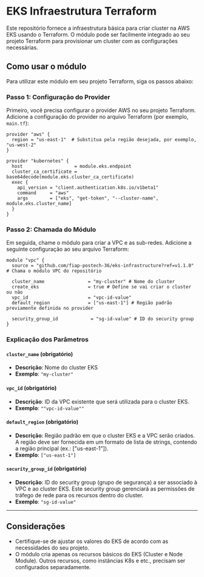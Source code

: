 # EKS Infraestrutura Terraform

Este repositório fornece a infraestrutura básica para criar cluster na AWS EKS usando o Terraform. O módulo pode ser facilmente integrado ao seu projeto Terraform para provisionar um cluster com as configurações necessárias.

## Como usar o módulo

Para utilizar este módulo em seu projeto Terraform, siga os passos abaixo:

### Passo 1: Configuração do Provider

Primeiro, você precisa configurar o provider AWS no seu projeto Terraform. Adicione a configuração do provider no arquivo Terraform (por exemplo, `main.tf`):

```hcl
provider "aws" { 
  region = "us-east-1"  # Substitua pela região desejada, por exemplo, "us-west-2"
}

provider "kubernetes" {
  host                   = module.eks.endpoint
  cluster_ca_certificate = base64decode(module.eks.cluster_ca_certificate)
  exec {
    api_version = "client.authentication.k8s.io/v1beta1"
    command     = "aws"
    args        = ["eks", "get-token", "--cluster-name", module.eks.cluster_name]
  }
}

```

### Passo 2: Chamada do Módulo

Em seguida, chame o módulo para criar a VPC e as sub-redes. Adicione a seguinte configuração ao seu arquivo Terraform:

```hcl
module "vpc" {
  source = "github.com/fiap-postech-36/eks-infrastructure?ref=v1.1.0"  # Chama o módulo VPC do repositório

  cluster_name                = "my-cluster" # Nome do cluster
  create_eks                  = true # Define se vai criar o cluster ou não
  vpc_id                      = "vpc-id-value"
  default_region              = ["us-east-1"] # Região padrão previamente definida no provider  

  security_group_id            = "sg-id-value" # ID do security group
}
```


### Explicação dos Parâmetros

#### `cluster_name` (obrigatório)
- **Descrição**: Nome do cluster EKS
- **Exemplo**: `"my-cluster"`

#### `vpc_id` (obrigatório)
- **Descrição**: ID da VPC existente que será utilizada para o cluster EKS.
- **Exemplo**: `""vpc-id-value""`

#### `default_region` (obrigatório)
- **Descrição**: Região padrão em que o cluster EKS e a VPC serão criados. A região deve ser fornecida em um formato de lista de strings, contendo a região principal (ex.: ["us-east-1"]).
- **Exemplo**: `["us-east-1"]`

#### `security_group_id` (obrigatório)
- **Descrição**: ID do security group (grupo de segurança) a ser associado à VPC e ao cluster EKS. Este security group gerenciará as permissões de tráfego de rede para os recursos dentro do cluster.
- **Exemplo**: `"sg-id-value"`

---

## Considerações

- Certifique-se de ajustar os valores do EKS de acordo com as necessidades do seu projeto.
- O módulo cria apenas os recursos básicos do EKS (Cluster e Node Module). Outros recursos, como instâncias K8s e etc., precisam ser configurados separadamente.